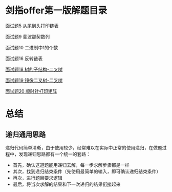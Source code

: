 # 剑指offer第一版解题目录
面试题5 从尾到头打印链表

面试题9 斐波那契数列

面试题10 二进制中1的个数

面试题16 反转链表

[面试题18 树的子结构-二叉树](https://github.com/xionghengheng/study/blob/master/sword2offer/18.%E6%A0%91%E7%9A%84%E5%AD%90%E7%BB%93%E6%9E%84.md)

[面试题19 镜像二叉树-二叉树](https://github.com/xionghengheng/study/blob/master/sword2offer/19.%E4%BA%8C%E5%8F%89%E6%A0%91%E7%9A%84%E9%95%9C%E5%83%8F.md)

[面试题20 顺时针打印矩阵](https://github.com/xionghengheng/study/blob/master/sword2offer/20.%E9%A1%BA%E6%97%B6%E9%92%88%E6%89%93%E5%8D%B0%E7%9F%A9%E9%98%B5.md)

# 总结

## 递归通用思路

递归代码简单清晰，由于使用较少，经常难以在实际中正常的使用递归，在做题过程中，发现递归思路都有一个统一的套路：

* 首先，确认这道题能用递归去解，每一步求解步骤都是一样
* 其次，找到递归结束条件（先使用最简单的输入，即可确认递归结束条件）
* 再次，进行题目要求逻辑
* 最后，将当次求解的结果和下一次递归的结果衔接起来